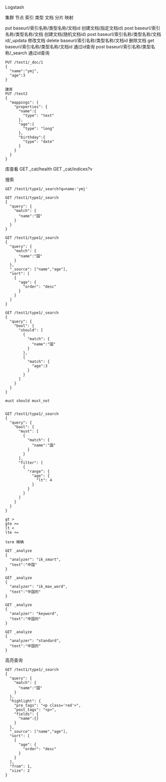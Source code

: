 Logstash

集群
节点
索引
类型
文档
分片
映射

put       baseurl/索引名称/类型名称/文档id            创建文档(指定文档id)
post      baseurl/索引名称/类型名称/文档                创建文档(随机文档id)
post      baseurl/索引名称/类型名称/文档id/_updata      修改文档
delete    baseurl/索引名称/类型名称/文档id              删除文档
get       baseurl/索引名称/类型名称/文档id           通过id查询
post      baseurl/索引名称/类型名称/_search           通过id查询

```
PUT /test1/_doc/1
{
  "name":"ymj",
  "age":3
}

建库
PUT /test2
{
  "mappings": {
    "properties": {
      "name":{
        "type": "text"
      },
      "age":{
        "type": "long"
      },
      "birthday":{
        "type": "date"
      }
    }
  }
}
```
库查看
GET _cat/health
GET _cat/indices?v

搜索
```
GET /test1/type1/_search?q=name:'ymj'

GET /test1/type1/_search
{
  "query": {
    "match": {
      "name":"国" 
    }
  }
}

GET /test1/type1/_search
{
  "query": {
    "match": {
      "name":"国" 
    }
  },
  "_source": ["name","age"],
  "sort": [
    {
      "age": {
        "order": "desc"
      }
    }
  ]
}

GET /test1/type1/_search
{
  "query": {
    "bool": {
      "should": [
        {
          "match": {
            "name":"国"
          }
        },
        {
          "match": {
            "age":3
          }
        }
      ]
    }
  }
}

must should must_not


GET /test1/type1/_search
{
  "query": {
    "bool": {
      "must": [
        {
          "match": {
            "name":"国"
          }
        }
      ],
      "filter": [
        {
          "range": {
            "age": {
              "lt": 4
            }
          }
        }
      ]
    }
  }
}

gt > 
gte >=
lt <
lte <=

term 精确
```






```
GET _analyze
{
  "analyzer": "ik_smart",
  "text":"中国"
}

GET _analyze
{
  "analyzer": "ik_max_word",
  "text":"中国的"
}

GET _analyze
{
  "analyzer": "keyword",
  "text":"中国的"
}

GET _analyze
{
  "analyzer": "standard",
  "text":"中国的"
}
```

高亮查询
```
GET /test1/type1/_search
{
  "query": {
    "match": {
      "name":"国" 
    }
  },
  "highlight": {
    "pre_tags": "<p class='red'>",
    "post_tags": "<p>", 
    "fields": {
      "name":{}
    }
  }, 
  "_source": ["name","age"],
  "sort": [
    {
      "age": {
        "order": "desc"
      }
    }
  ],
  "from": 1,
  "size": 2
}
```